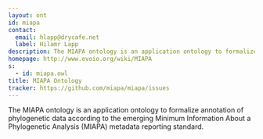 ```yaml
---
layout: ont
id: miapa
contact: 
  email: hlapp@drycafe.net
  label: Hilamr Lapp
description: The MIAPA ontology is an application ontology to formalize annotation of phylogenetic data according to the emerging Minimum Information About a Phylogenetic Analysis (MIAPA) metadata reporting standard.
homepage: http://www.evoio.org/wiki/MIAPA
s: 
  - id: miapa.owl
title: MIAPA Ontology
tracker: https://github.com/miapa/miapa/issues
---
```


The MIAPA ontology is an application ontology to formalize annotation of phylogenetic data according to the emerging Minimum Information About a Phylogenetic Analysis (MIAPA) metadata reporting standard.